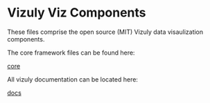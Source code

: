 # Vizuly Viz Components

These files comprise the open source (MIT) Vizuly data visaulization components. 

The core framework files can be found here:

[core](https://github.com/vizuly/core)

All vizuly documentation can be located here:

[docs](https://vizuly.io/docs/)
